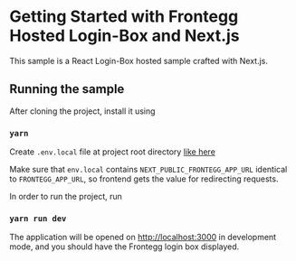# Getting Started with Frontegg Hosted Login-Box and Next.js

This sample is a React Login-Box hosted sample crafted with Next.js.

## Running the sample

After cloning the project, install it using

### `yarn`

Create `.env.local` file at project root directory [like here](https://docs.frontegg.com/docs/nextjs-12-13-ssr-hosted-login#step-4-setup-environment)

Make sure that `env.local` contains `NEXT_PUBLIC_FRONTEGG_APP_URL` identical to `FRONTEGG_APP_URL`, so frontend gets the value for redirecting requests.

In order to run the project, run
### `yarn run dev`

The application will be opened on [http://localhost:3000](http://localhost:3000) in development mode, and you should
have the Frontegg login box displayed.
